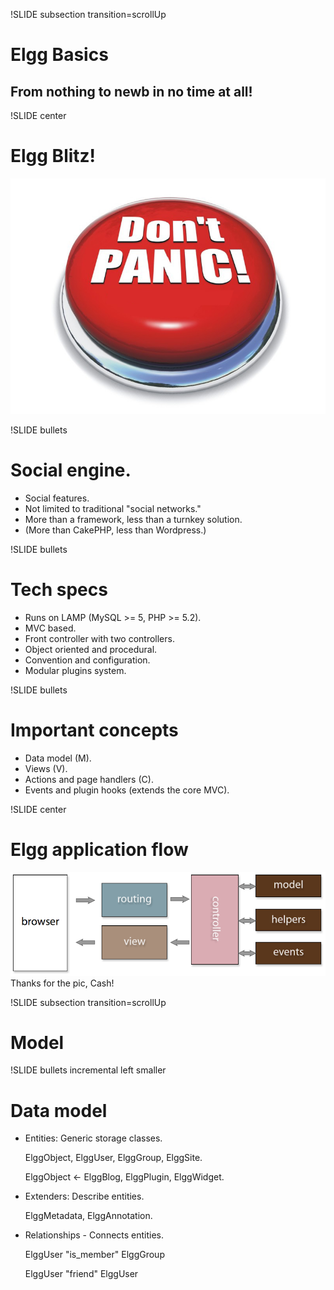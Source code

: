 !SLIDE subsection transition=scrollUp
# Elgg Basics
## From nothing to newb in no time at all!

!SLIDE center
# Elgg Blitz!
![Don't Panic!](dont_panic.jpeg)

!SLIDE bullets
# Social engine.
* Social features.
* Not limited to traditional "social networks."
* More than a framework, less than a turnkey solution.
* (More than CakePHP, less than Wordpress.)

!SLIDE bullets
# Tech specs
* Runs on LAMP (MySQL >= 5, PHP >= 5.2).
* MVC based.
* Front controller with two controllers.
* Object oriented and procedural.
* Convention and configuration.
* Modular plugins system.

!SLIDE bullets
# Important concepts
* Data model (M).
* Views (V).
* Actions and page handlers (C).
* Events and plugin hooks (extends the core MVC).

!SLIDE center
# Elgg application flow
![Elgg flow](elgg_flow.png)
Thanks for the pic, Cash!


!SLIDE subsection transition=scrollUp
# Model

!SLIDE bullets incremental left smaller
# Data model
* Entities: Generic storage classes.
	<p class="mll">ElggObject, ElggUser, ElggGroup, ElggSite.</p>
	<p class="mll">ElggObject <- ElggBlog, ElggPlugin, ElggWidget.</p>
* Extenders: Describe entities.
	<p class="mll">ElggMetadata, ElggAnnotation.</p>
* Relationships - Connects entities.
	<p class="mll">ElggUser "is_member" ElggGroup</p>
	<p class="mll">ElggUser "friend" ElggUser</p>